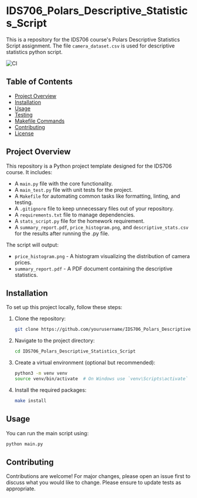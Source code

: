 # IDS706_Polars_Descriptive_Statistics_Script

This is a repository for the IDS706 course's Polars Descriptive Statistics Script assignment. The file `camera_dataset.csv` is used for descriptive statistics python script.

![CI](https://github.com/therealzella/IDS706-python-github-template/actions/workflows/ci.yml/badge.svg)

## Table of Contents
- [Project Overview](#project-overview)
- [Installation](#installation)
- [Usage](#usage)
- [Testing](#testing)
- [Makefile Commands](#makefile-commands)
- [Contributing](#contributing)
- [License](#license)

## Project Overview
This repository is a Python project template designed for the IDS706 course. It includes:
- A `main.py` file with the core functionality.
- A `main_test.py` file with unit tests for the project.
- A `Makefile` for automating common tasks like formatting, linting, and testing.
- A `.gitignore` file to keep unnecessary files out of your repository.
- A `requirements.txt` file to manage dependencies.
- A `stats_script.py` file for the homework requirement.
- A `summary_report.pdf`, `price_histogram.png`, and `descriptive_stats.csv` for the results after running the .py file.

The script will output:
- `price_histogram.png` - A histogram visualizing the distribution of camera prices.
- `summary_report.pdf` - A PDF document containing the descriptive statistics.

## Installation
To set up this project locally, follow these steps:

1. Clone the repository:
    ```sh
    git clone https://github.com/yourusername/IDS706_Polars_Descriptive_Statistics_Script.git
    ```

2. Navigate to the project directory:
    ```sh
    cd IDS706_Polars_Descriptive_Statistics_Script
    ```

3. Create a virtual environment (optional but recommended):
    ```sh
    python3 -m venv venv
    source venv/bin/activate  # On Windows use `venv\Scripts\activate`
    ```

4. Install the required packages:
    ```sh
    make install
    ```

## Usage
You can run the main script using:
```sh
python main.py

```

## Contributing
Contributions are welcome! For major changes, please open an issue first to discuss what you would like to change. Please ensure to update tests as appropriate.
